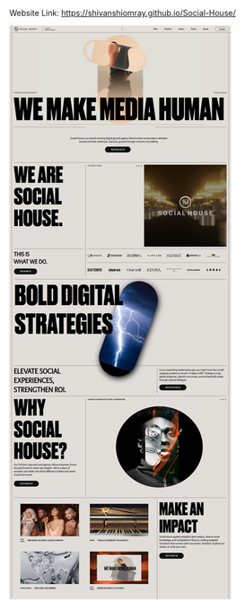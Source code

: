 Website Link: https://shivanshiomray.github.io/Social-House/

![Social House](https://github.com/ShivanshiOmray/Social-House/blob/main/img.png?raw=true)
